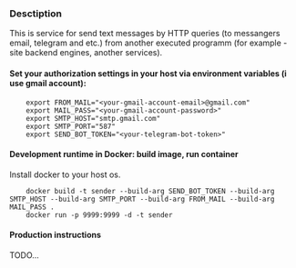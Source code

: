 ### Desctiption   
This is service for send text messages by HTTP queries (to messangers email, telegram and etc.) from another executed programm (for example - site backend engines, another services).   
#### Set your authorization settings in your host via environment variables (i use gmail account):   
```console
    export FROM_MAIL="<your-gmail-account-email>@gmail.com"
    export MAIL_PASS="<your-gmail-account-password>"
    export SMTP_HOST="smtp.gmail.com"
    export SMTP_PORT="587"
    export SEND_BOT_TOKEN="<your-telegram-bot-token>"
```   
#### Development runtime in Docker: build image, run container   
Install docker to your host os.   

```console
    docker build -t sender --build-arg SEND_BOT_TOKEN --build-arg SMTP_HOST --build-arg SMTP_PORT --build-arg FROM_MAIL --build-arg MAIL_PASS .
    docker run -p 9999:9999 -d -t sender
```   
#### Production instructions   
TODO...
